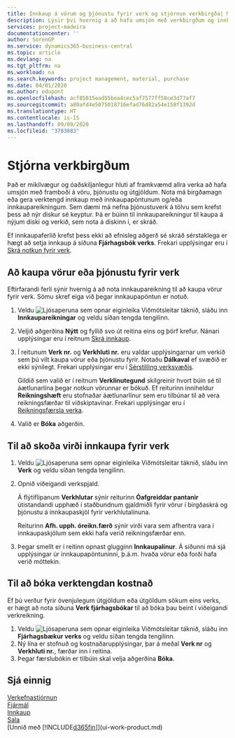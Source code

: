 ```yaml
---
title: Innkaup á vörum og þjónustu fyrir verk og stjórnun verkbirgða| Microsoft Docs
description: Lýsir því hvernig á að hafa umsjón með verkbirgðum og innkaupum á efni og þjónustu í verkum.
services: project-madeira
documentationcenter: ''
author: SorenGP
ms.service: dynamics365-business-central
ms.topic: article
ms.devlang: na
ms.tgt_pltfrm: na
ms.workload: na
ms.search.keywords: project management, material, purchase
ms.date: 04/01/2020
ms.author: edupont
ms.openlocfilehash: acf85015ead55bea4cec5af7577ff58ce3d77af7
ms.sourcegitcommit: a80afd4e5075018716efad76d82a54e158f1392d
ms.translationtype: HT
ms.contentlocale: is-IS
ms.lasthandoff: 09/09/2020
ms.locfileid: "3783883"
---
```

# <a name="manage-job-supplies"></a>Stjórna verkbirgðum
Það er mikilvægur og óaðskiljanlegur hluti af framkvæmd allra verka að hafa umsjón með framboði á vöru, þjónustu og útgjöldum. Nota má birgðamagn eða gera verktengd innkaup með innkaupapöntunum og/eða innkaupareikningum. Sem dæmi má nefna þjónustuverk á tölvu sem krefst þess að nýr diskur sé keyptur. Þá er búinn til innkaupareikningur til kaupa á nýjum diski og verkið, sem nota á diskinn í, er skráð.

Ef innkaupaferlið krefst þess ekki að efnisleg aðgerð sé skráð sérstaklega er hægt að setja innkaup á síðuna **Fjárhagsbók verks**. Frekari upplýsingar eru í [Skrá notkun fyrir verk](projects-how-record-job-usage.md).

## <a name="to-purchase-items-or-services-for-a-job"></a>Að kaupa vörur eða þjónustu fyrir verk
Eftirfarandi ferli sýnir hvernig á að nota innkaupareikning til að kaupa vörur fyrir verk. Sömu skref eiga við þegar innkaupapöntun er notuð.  

1. Veldu ![Ljósaperuna sem opnar eiginleika Viðmótsleitar](media/ui-search/search_small.png "Segðu mér hvað þú vilt gera") táknið, sláðu inn **Innkaupareikningar** og veldu síðan tengda tengilinn.  
2. Veljið aðgerðina **Nýtt** og fyllið svo út reitina eins og þörf krefur. Nánari upplýsingar eru í reitnum [Skrá innkaup](purchasing-how-record-purchases.md).
3. Í reitunum **Verk nr.** og **Verkhluti nr.** eru valdar upplýsingarnar um verkið sem þú vilt kaupa vörur eða þjónustu fyrir. Notaðu **Dálkaval** ef svæðið er ekki sýnilegt. Frekari upplýsingar eru í [Sérstilling verksvæðis](ui-personalization-user.md).

    Gildið sem valið er í reitnum **Verklínutegund** skilgreinir hvort búin sé til áætlunarlína þegar notkun vörunnar er bókuð. Ef reiturinn inniheldur **Reikningshæft** eru stofnaðar áætlunarlínur sem eru tilbúnar til að vera reikningsfærðar til viðskiptavinar. Frekari upplýsingar eru í [Reikningsfærsla verka](projects-how-invoice-jobs.md).
4. Valið er **Bóka** aðgerðin.

## <a name="to-view-the-value-of-purchases-for-a-job"></a>Til að skoða virði innkaupa fyrir verk
1. Veldu ![Ljósaperuna sem opnar eiginleika Viðmótsleitar](media/ui-search/search_small.png "Segðu mér hvað þú vilt gera") táknið, sláðu inn **Verk** og veldu síðan tengda tengilinn.
2. Opnið viðeigandi verkspjald.

    Á flýtiflipanum **Verkhlutar** sýnir reiturinn **Óafgreiddar pantanir** útistandandi upphæð í staðbundnum gjaldmiðli fyrir vörur í birgðaskrá og þjónustu á innkaupaskjöl fyrir verkhlutalínuna.  

    Reiturinn **Afh. upph. óreikn.færð** sýnir virði vara sem afhentra vara í innkaupaskjölum sem ekki hafa verið reikningsfærðar enn.  
3. Þegar smellt er í reitinn opnast glugginn **Innkaupalínur**. Á síðunni má sjá upplýsingar úr innkaupapöntuninni, þ.á.m. hvaða vörur eða forði hafa verið móttekin.

## <a name="to-post-a-job-related-expense"></a>Til að bóka verktengdan kostnað
Ef þú verður fyrir óvenjulegum útgjöldum eða útgöldum sökum eins verks, er hægt að nota síðuna **Verk fjárhagsbókar** til að bóka þau beint í viðeigandi verkreikning.

1. Veldu ![Ljósaperuna sem opnar eiginleika Viðmótsleitar](media/ui-search/search_small.png "Segðu mér hvað þú vilt gera") táknið, sláðu inn **Fjárhagsbækur verks** og veldu síðan tengda tengilinn.  
2. Ný lína er stofnuð og kostnaðarupplýsingar, þar á meðal **Verk nr** og **Verkhluti nr.**, færðar inn í reitina.  
3. Þegar færslubókin er tilbúin skal velja aðgerðina **Bóka**.

## <a name="see-also"></a>Sjá einnig
[Verkefnastjórnun](projects-manage-projects.md)  
[Fjármál](finance.md)  
[Innkaup](purchasing-manage-purchasing.md)         
[Sala](sales-manage-sales.md)      
[Unnið með [!INCLUDE[d365fin](includes/d365fin_md.md)]](ui-work-product.md)  

